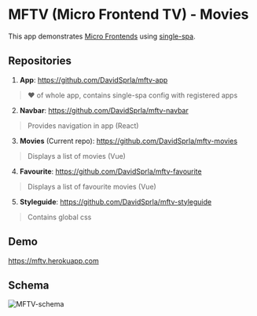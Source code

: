 # MFTV (Micro Frontend TV) - Movies
This app demonstrates [Micro Frontends](https://martinfowler.com/articles/micro-frontends.html) using [single-spa](https://single-spa.js.org/).
## Repositories
1. **App**: https://github.com/DavidSprla/mftv-app
> ♥ of whole app, contains single-spa config with registered apps
2. **Navbar**: https://github.com/DavidSprla/mftv-navbar
> Provides navigation in app (React)
3. **Movies** (Current repo): https://github.com/DavidSprla/mftv-movies
> Displays a list of movies (Vue)
4. **Favourite**: https://github.com/DavidSprla/mftv-favourite
> Displays a list of favourite movies (Vue)
5. **Styleguide**: https://github.com/DavidSprla/mftv-styleguide
> Contains global css
## Demo
https://mftv.herokuapp.com
## Schema
![MFTV-schema](https://user-images.githubusercontent.com/43985126/132562953-0e9be27a-43fa-49ea-9eef-dee1ece2dbe4.png)

